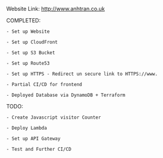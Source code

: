 Website Link: http://www.anhtran.co.uk


COMPLETED: 

    - Set up Website
    
    - Set up CloudFront
    
    - Set up S3 Bucket
    
    - Set up Route53
    
    - Set up HTTPS - Redirect un secure link to HTTPS://www.
    
    - Partial CI/CD for frontend
    
    - Deployed Database via DynamoDB + Terraform
    
TODO: 
    
    - Create Javascript visitor Counter
    
    - Deploy Lambda 
    
    - Set up API Gateway

    - Test and Further CI/CD